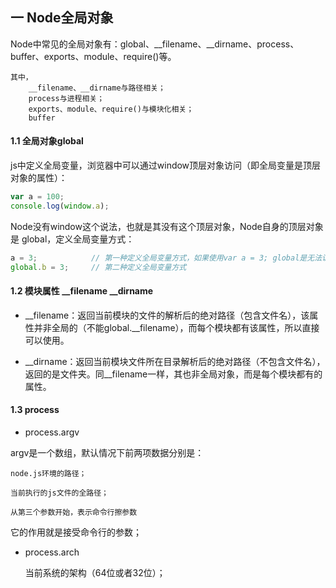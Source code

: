 ## 一 Node全局对象

Node中常见的全局对象有：global、__filename、__dirname、process、buffer、exports、module、require()等。

    其中，
        __filename、__dirname与路径相关；
        process与进程相关；
        exports、module、require()与模块化相关；
        buffer   


#### 1.1 全局对象global


js中定义全局变量，浏览器中可以通过window顶层对象访问（即全局变量是顶层对象的属性）：
```js
var a = 100;
console.log(window.a);
```

Node没有window这个说法，也就是其没有这个顶层对象，Node自身的顶层对象是 global，定义全局变量方式：
```js
a = 3;            // 第一种定义全局变量方式，如果使用var a = 3; global是无法访问到的。
global.b = 3;     // 第二种定义全局变量方式
```

#### 1.2 模块属性 __filename  __dirname  

- __filename：返回当前模块的文件的解析后的绝对路径（包含文件名），该属性并非全局的（不能global.__filename），而每个模块都有该属性，所以直接可以使用。

- __dirname：返回当前模块文件所在目录解析后的绝对路径（不包含文件名），返回的是文件夹。同__filename一样，其也非全局对象，而是每个模块都有的属性。  

#### 1.3 process

+ process.argv

argv是一个数组，默认情况下前两项数据分别是：

    node.js环境的路径；
    
    当前执行的js文件的全路径；
    
    从第三个参数开始，表示命令行擦参数

它的作用就是接受命令行的参数；

+ process.arch

  当前系统的架构（64位或者32位）； 